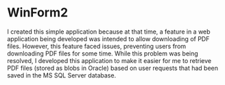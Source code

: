 # WinForm2

I created this simple application because at that time, a feature in a web application being developed was intended to allow downloading of PDF files. However, this feature faced issues, preventing users from downloading PDF files for some time. While this problem was being resolved, I developed this application to make it easier for me to retrieve PDF files (stored as blobs in Oracle) based on user requests that had been saved in the MS SQL Server database.
